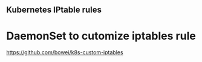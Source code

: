 Kubernetes IPtable rules
---

# DaemonSet to cutomize iptables rule
https://github.com/bowei/k8s-custom-iptables

